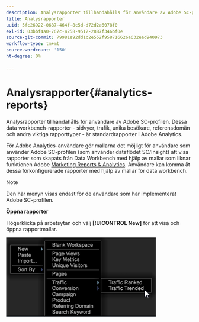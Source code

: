 ```yaml
---
description: Analysrapporter tillhandahålls för användare av Adobe SC-profilen. Dessa data workbench-rapporter - sidvyer, trafik, unika besökare, referensdomän och andra viktiga rapporttyper - är standardrapporter i Adobe Analytics.
title: Analysrapporter
uuid: 5fc26922-0687-464f-8c5d-d72d2a6078f0
exl-id: 03bbf4a0-767c-4258-9512-2887f346bf0e
source-git-commit: 79981e92dd1c2e552f958716626a632ead940973
workflow-type: tm+mt
source-wordcount: '150'
ht-degree: 0%

---
```


# Analysrapporter{#analytics-reports}

Analysrapporter tillhandahålls för användare av Adobe SC-profilen. Dessa data workbench-rapporter - sidvyer, trafik, unika besökare, referensdomän och andra viktiga rapporttyper - är standardrapporter i Adobe Analytics.

För Adobe Analytics-användare gör mallarna det möjligt för användare som använder Adobe SC-profilen (som använder dataflödet SC/Insight) att visa rapporter som skapats från Data Workbench med hjälp av mallar som liknar funktionen Adobe [Marketing Reports &amp; Analytics](https://www.adobe.com/solutions/digital-analytics/marketing-reports-analytics.html?promoid=KAUCM). Användare kan komma åt dessa förkonfigurerade rapporter med hjälp av mallar för data workbench.

>[!NOTE]
>
>Den här menyn visas endast för de användare som har implementerat Adobe SC-profilen.

**Öppna rapporter**

Högerklicka på arbetsytan och välj **[!UICONTROL New]** för att visa och öppna rapportmallar.

![](assets/template_reports.png)

